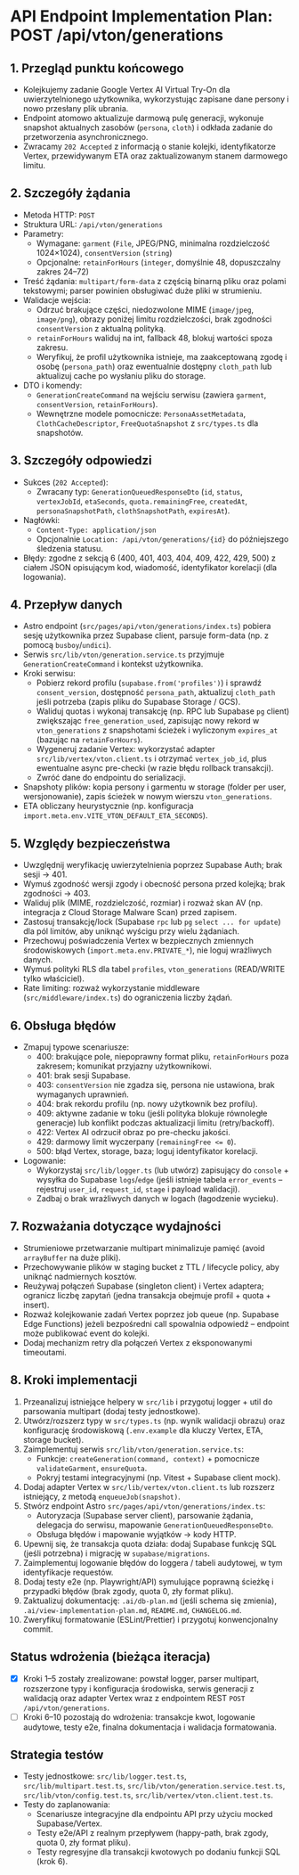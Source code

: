 # API Endpoint Implementation Plan: POST /api/vton/generations

## 1. Przegląd punktu końcowego
- Kolejkujemy zadanie Google Vertex AI Virtual Try-On dla uwierzytelnionego użytkownika, wykorzystując zapisane dane persony i nowo przesłany plik ubrania.
- Endpoint atomowo aktualizuje darmową pulę generacji, wykonuje snapshot aktualnych zasobów (`persona`, `cloth`) i odkłada zadanie do przetworzenia asynchronicznego.
- Zwracamy `202 Accepted` z informacją o stanie kolejki, identyfikatorze Vertex, przewidywanym ETA oraz zaktualizowanym stanem darmowego limitu.

## 2. Szczegóły żądania
- Metoda HTTP: `POST`
- Struktura URL: `/api/vton/generations`
- Parametry:
  - Wymagane: `garment` (`File`, JPEG/PNG, minimalna rozdzielczość 1024×1024), `consentVersion` (`string`)
  - Opcjonalne: `retainForHours` (`integer`, domyślnie 48, dopuszczalny zakres 24–72)
- Treść żądania: `multipart/form-data` z częścią binarną pliku oraz polami tekstowymi; parser powinien obsługiwać duże pliki w strumieniu.
- Walidacje wejścia:
  - Odrzuć brakujące części, niedozwolone MIME (`image/jpeg`, `image/png`), obrazy poniżej limitu rozdzielczości, brak zgodności `consentVersion` z aktualną polityką.
  - `retainForHours` waliduj na int, fallback 48, blokuj wartości spoza zakresu.
  - Weryfikuj, że profil użytkownika istnieje, ma zaakceptowaną zgodę i osobę (`persona_path`) oraz ewentualnie dostępny `cloth_path` lub aktualizuj cache po wysłaniu pliku do storage.
- DTO i komendy:
  - `GenerationCreateCommand` na wejściu serwisu (zawiera `garment`, `consentVersion`, `retainForHours`).
  - Wewnętrzne modele pomocnicze: `PersonaAssetMetadata`, `ClothCacheDescriptor`, `FreeQuotaSnapshot` z `src/types.ts` dla snapshotów.

## 3. Szczegóły odpowiedzi
- Sukces (`202 Accepted`):
  - Zwracany typ: `GenerationQueuedResponseDto` (`id`, `status`, `vertexJobId`, `etaSeconds`, `quota.remainingFree`, `createdAt`, `personaSnapshotPath`, `clothSnapshotPath`, `expiresAt`).
- Nagłówki:
  - `Content-Type: application/json`
  - Opcjonalnie `Location: /api/vton/generations/{id}` do późniejszego śledzenia statusu.
- Błędy: zgodne z sekcją 6 (400, 401, 403, 404, 409, 422, 429, 500) z ciałem JSON opisującym kod, wiadomość, identyfikator korelacji (dla logowania).

## 4. Przepływ danych
- Astro endpoint (`src/pages/api/vton/generations/index.ts`) pobiera sesję użytkownika przez Supabase client, parsuje form-data (np. z pomocą `busboy`/`undici`).
- Serwis `src/lib/vton/generation.service.ts` przyjmuje `GenerationCreateCommand` i kontekst użytkownika.
- Kroki serwisu:
  - Pobierz rekord profilu (`supabase.from('profiles')`) i sprawdź `consent_version`, dostępność `persona_path`, aktualizuj `cloth_path` jeśli potrzeba (zapis pliku do Supabase Storage / GCS).
  - Waliduj quotas i wykonaj transakcję (np. RPC lub Supabase `pg` client) zwiększając `free_generation_used`, zapisując nowy rekord w `vton_generations` z snapshotami ścieżek i wyliczonym `expires_at` (bazując na `retainForHours`).
  - Wygeneruj zadanie Vertex: wykorzystać adapter `src/lib/vertex/vton.client.ts` i otrzymać `vertex_job_id`, plus ewentualne async pre-checki (w razie błędu rollback transakcji).
  - Zwróć dane do endpointu do serializacji.
- Snapshoty plików: kopia persony i garmentu w storage (folder per user, wersjonowanie), zapis ścieżek w nowym wierszu `vton_generations`.
- ETA obliczany heurystycznie (np. konfiguracja `import.meta.env.VITE_VTON_DEFAULT_ETA_SECONDS`).

## 5. Względy bezpieczeństwa
- Uwzględnij weryfikację uwierzytelnienia poprzez Supabase Auth; brak sesji → 401.
- Wymuś zgodność wersji zgody i obecność persona przed kolejką; brak zgodności → 403.
- Waliduj plik (MIME, rozdzielczość, rozmiar) i rozważ skan AV (np. integracja z Cloud Storage Malware Scan) przed zapisem.
- Zastosuj transakcję/lock (Supabase `rpc` lub `pg` `select ... for update`) dla pól limitów, aby uniknąć wyścigu przy wielu żądaniach.
- Przechowuj poświadczenia Vertex w bezpiecznych zmiennych środowiskowych (`import.meta.env.PRIVATE_*`), nie loguj wrażliwych danych.
- Wymuś polityki RLS dla tabel `profiles`, `vton_generations` (READ/WRITE tylko właściciel).
- Rate limiting: rozważ wykorzystanie middleware (`src/middleware/index.ts`) do ograniczenia liczby żądań.

## 6. Obsługa błędów
- Zmapuj typowe scenariusze:
  - 400: brakujące pole, niepoprawny format pliku, `retainForHours` poza zakresem; komunikat przyjazny użytkownikowi.
  - 401: brak sesji Supabase.
  - 403: `consentVersion` nie zgadza się, persona nie ustawiona, brak wymaganych uprawnień.
  - 404: brak rekordu profilu (np. nowy użytkownik bez profilu).
  - 409: aktywne zadanie w toku (jeśli polityka blokuje równoległe generacje) lub konflikt podczas aktualizacji limitu (retry/backoff).
  - 422: Vertex AI odrzucił obraz po pre-checku jakości.
  - 429: darmowy limit wyczerpany (`remainingFree <= 0`).
  - 500: błąd Vertex, storage, baza; loguj identyfikator korelacji.
- Logowanie:
  - Wykorzystaj `src/lib/logger.ts` (lub utwórz) zapisujący do `console` + wysyłka do Supabase `logs`/`edge` (jeśli istnieje tabela `error_events` – rejestruj `user_id`, `request_id`, `stage` i payload walidacji).
  - Zadbaj o brak wrażliwych danych w logach (łagodzenie wycieku).

## 7. Rozważania dotyczące wydajności
- Strumieniowe przetwarzanie multipart minimalizuje pamięć (avoid `arrayBuffer` na duże pliki).
- Przechowywanie plików w staging bucket z TTL / lifecycle policy, aby uniknąć nadmiernych kosztów.
- Reużywaj połączeń Supabase (singleton client) i Vertex adaptera; ogranicz liczbę zapytań (jedna transakcja obejmuje profil + quota + insert).
- Rozważ kolejkowanie zadań Vertex poprzez job queue (np. Supabase Edge Functions) jeżeli bezpośredni call spowalnia odpowiedź – endpoint może publikować event do kolejki.
- Dodaj mechanizm retry dla połączeń Vertex z eksponowanymi timeoutami.

## 8. Kroki implementacji
1. Przeanalizuj istniejące helpery w `src/lib` i przygotuj logger + util do parsowania multipart (dodaj testy jednostkowe).
2. Utwórz/rozszerz typy w `src/types.ts` (np. wynik walidacji obrazu) oraz konfigurację środowiskową (`.env.example` dla kluczy Vertex, ETA, storage bucket).
3. Zaimplementuj serwis `src/lib/vton/generation.service.ts`:
   - Funkcje: `createGeneration(command, context)` + pomocnicze `validateGarment`, `ensureQuota`.
   - Pokryj testami integracyjnymi (np. Vitest + Supabase client mock).
4. Dodaj adapter Vertex w `src/lib/vertex/vton.client.ts` lub rozszerz istniejący, z metodą `enqueueJob(snapshot)`.
5. Stwórz endpoint Astro `src/pages/api/vton/generations/index.ts`:
   - Autoryzacja (Supabase server client), parsowanie żądania, delegacja do serwisu, mapowanie `GenerationQueuedResponseDto`.
   - Obsługa błędów i mapowanie wyjątków -> kody HTTP.
6. Upewnij się, że transakcja quota działa: dodaj Supabase funkcję SQL (jeśli potrzebna) i migrację w `supabase/migrations`.
7. Zaimplementuj logowanie błędów do loggera / tabeli audytowej, w tym identyfikacje requestów.
8. Dodaj testy e2e (np. Playwright/API) symulujące poprawną ścieżkę i przypadki błędów (brak zgody, quota 0, zły format pliku).
9. Zaktualizuj dokumentację: `.ai/db-plan.md` (jeśli schema się zmienia), `.ai/view-implementation-plan.md`, `README.md`, `CHANGELOG.md`.
10. Zweryfikuj formatowanie (ESLint/Prettier) i przygotuj konwencjonalny commit.

## Status wdrożenia (bieżąca iteracja)
- [x] Kroki 1–5 zostały zrealizowane: powstał logger, parser multipart, rozszerzone typy i konfiguracja środowiska, serwis generacji z walidacją oraz adapter Vertex wraz z endpointem REST `POST /api/vton/generations`.
- [ ] Kroki 6–10 pozostają do wdrożenia: transakcje kwot, logowanie audytowe, testy e2e, finalna dokumentacja i walidacja formatowania.

## Strategia testów
- Testy jednostkowe: `src/lib/logger.test.ts`, `src/lib/multipart.test.ts`, `src/lib/vton/generation.service.test.ts`, `src/lib/vton/config.test.ts`, `src/lib/vertex/vton.client.test.ts`.
- Testy do zaplanowania: 
  - Scenariusze integracyjne dla endpointu API przy użyciu mocked Supabase/Vertex.
  - Testy e2e/API z realnym przepływem (happy-path, brak zgody, quota 0, zły format pliku).
  - Testy regresyjne dla transakcji kwotowych po dodaniu funkcji SQL (krok 6).
